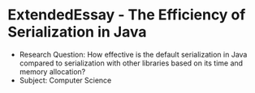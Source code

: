 # ExtendedEssay - The Efficiency of Serialization in Java
- Research Question:  How effective is the default serialization in Java compared to serialization with other libraries based on its time and memory allocation?
- Subject:  Computer Science
